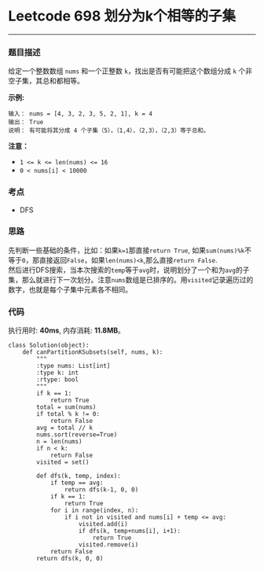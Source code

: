 # Leetcode 698 划分为k个相等的子集
***
### 题目描述
给定一个整数数组 `nums` 和一个正整数 `k`，找出是否有可能把这个数组分成 `k` 个非空子集，其总和都相等。

**示例:**  

	输入： nums = [4, 3, 2, 3, 5, 2, 1], k = 4
	输出： True
	说明： 有可能将其分成 4 个子集（5），（1,4），（2,3），（2,3）等于总和。
	
**注意：**  

* `1 <= k <= len(nums) <= 16`
* `0 < nums[i] < 10000`
	

### 考点

* DFS

### 思路  
先判断一些基础的条件，比如：如果`k=1`那直接`return True`, 如果`sum(nums)%k`不等于`0`，那直接返回`False`，如果`len(nums)<k`,那么直接`return False`.  
然后进行DFS搜索，当本次搜索的`temp`等于`avg`时，说明划分了一个和为`avg`的子集，那么就进行下一次划分。注意`nums`数组是已排序的。用`visited`记录遍历过的数字，也就是每个子集中元素各不相同。


### 代码
执行用时: **40ms**, 内存消耗: **11.8MB**。


```
class Solution(object):
    def canPartitionKSubsets(self, nums, k):
        """
        :type nums: List[int]
        :type k: int
        :rtype: bool
        """
        if k == 1:
            return True
        total = sum(nums)
        if total % k != 0:
            return False
        avg = total // k
        nums.sort(reverse=True)
        n = len(nums)
        if n < k:
            return False
        visited = set()
        
        def dfs(k, temp, index):
            if temp == avg:
                return dfs(k-1, 0, 0)
            if k == 1:
                return True
            for i in range(index, n):
                if i not in visited and nums[i] + temp <= avg:
                    visited.add(i)
                    if dfs(k, temp+nums[i], i+1):
                        return True
                    visited.remove(i)
            return False
        return dfs(k, 0, 0)
```
